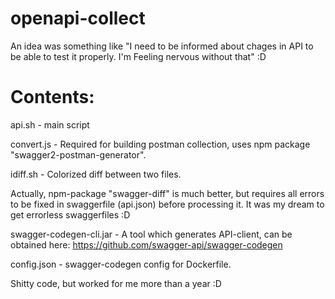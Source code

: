 # openapi-collect
An idea was something like "I need to be informed about chages in API to be able to test it properly. I'm Feeling nervous without that" :D

# Contents:
api.sh - main script

convert.js - Required for building postman collection, uses npm package "swagger2-postman-generator".

idiff.sh - Colorized diff between two files.

Actually, npm-package "swagger-diff" is much better, but requires all errors to be fixed in swaggerfile (api.json) before processing it. It was my dream to get errorless swaggerfiles :D

swagger-codegen-cli.jar - A tool which generates API-client, can be obtained here: https://github.com/swagger-api/swagger-codegen

config.json - swagger-codegen config for Dockerfile. 

Shitty code, but worked for me more than a year :D 
